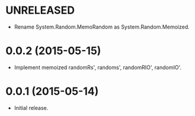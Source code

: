 # UNRELEASED

* Rename System.Random.MemoRandom as System.Random.Memoized.

# 0.0.2 (2015-05-15)

* Implement memoized randomRs', randoms', randomRIO', randomIO'.

# 0.0.1 (2015-05-14)

* Initial release.
